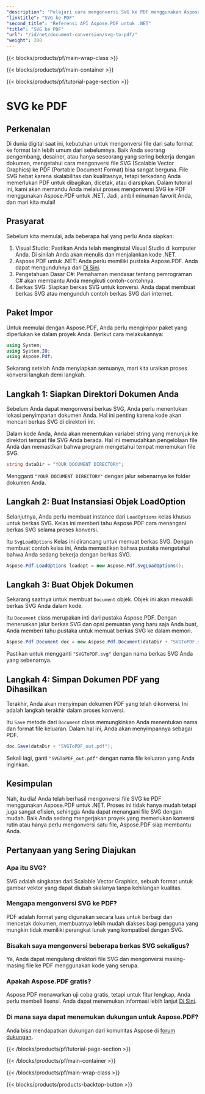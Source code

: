 ```yaml
---
"description": "Pelajari cara mengonversi SVG ke PDF menggunakan Aspose.PDF untuk .NET dalam tutorial langkah demi langkah ini. Sempurna untuk pengembang dan desainer."
"linktitle": "SVG ke PDF"
"second_title": "Referensi API Aspose.PDF untuk .NET"
"title": "SVG ke PDF"
"url": "/id/net/document-conversion/svg-to-pdf/"
"weight": 280
---
```


{{< blocks/products/pf/main-wrap-class >}}

{{< blocks/products/pf/main-container >}}

{{< blocks/products/pf/tutorial-page-section >}}

# SVG ke PDF

## Perkenalan

Di dunia digital saat ini, kebutuhan untuk mengonversi file dari satu format ke format lain lebih umum dari sebelumnya. Baik Anda seorang pengembang, desainer, atau hanya seseorang yang sering bekerja dengan dokumen, mengetahui cara mengonversi file SVG (Scalable Vector Graphics) ke PDF (Portable Document Format) bisa sangat berguna. File SVG hebat karena skalabilitas dan kualitasnya, tetapi terkadang Anda memerlukan PDF untuk dibagikan, dicetak, atau diarsipkan. Dalam tutorial ini, kami akan memandu Anda melalui proses mengonversi SVG ke PDF menggunakan Aspose.PDF untuk .NET. Jadi, ambil minuman favorit Anda, dan mari kita mulai!

## Prasyarat

Sebelum kita memulai, ada beberapa hal yang perlu Anda siapkan:

1. Visual Studio: Pastikan Anda telah menginstal Visual Studio di komputer Anda. Di sinilah Anda akan menulis dan menjalankan kode .NET.
2. Aspose.PDF untuk .NET: Anda perlu memiliki pustaka Aspose.PDF. Anda dapat mengunduhnya dari [Di Sini](https://releases.aspose.com/pdf/net/).
3. Pengetahuan Dasar C#: Pemahaman mendasar tentang pemrograman C# akan membantu Anda mengikuti contoh-contohnya.
4. Berkas SVG: Siapkan berkas SVG untuk konversi. Anda dapat membuat berkas SVG atau mengunduh contoh berkas SVG dari internet.

## Paket Impor

Untuk memulai dengan Aspose.PDF, Anda perlu mengimpor paket yang diperlukan ke dalam proyek Anda. Berikut cara melakukannya:

```csharp
using System;
using System.IO;
using Aspose.Pdf;
```
Sekarang setelah Anda menyiapkan semuanya, mari kita uraikan proses konversi langkah demi langkah.

## Langkah 1: Siapkan Direktori Dokumen Anda

Sebelum Anda dapat mengonversi berkas SVG, Anda perlu menentukan lokasi penyimpanan dokumen Anda. Hal ini penting karena kode akan mencari berkas SVG di direktori ini.

Dalam kode Anda, Anda akan menentukan variabel string yang menunjuk ke direktori tempat file SVG Anda berada. Hal ini memudahkan pengelolaan file Anda dan memastikan bahwa program mengetahui tempat menemukan file SVG.

```csharp
string dataDir = "YOUR DOCUMENT DIRECTORY";
```

Mengganti `"YOUR DOCUMENT DIRECTORY"` dengan jalur sebenarnya ke folder dokumen Anda.

## Langkah 2: Buat Instansiasi Objek LoadOption

Selanjutnya, Anda perlu membuat instance dari `LoadOptions` kelas khusus untuk berkas SVG. Kelas ini memberi tahu Aspose.PDF cara menangani berkas SVG selama proses konversi.

Itu `SvgLoadOptions` Kelas ini dirancang untuk memuat berkas SVG. Dengan membuat contoh kelas ini, Anda memastikan bahwa pustaka mengetahui bahwa Anda sedang bekerja dengan berkas SVG.

```csharp
Aspose.Pdf.LoadOptions loadopt = new Aspose.Pdf.SvgLoadOptions();
```

## Langkah 3: Buat Objek Dokumen

Sekarang saatnya untuk membuat `Document` objek. Objek ini akan mewakili berkas SVG Anda dalam kode.

Itu `Document` class merupakan inti dari pustaka Aspose.PDF. Dengan meneruskan jalur berkas SVG dan opsi pemuatan yang baru saja Anda buat, Anda memberi tahu pustaka untuk memuat berkas SVG ke dalam memori.

```csharp
Aspose.Pdf.Document doc = new Aspose.Pdf.Document(dataDir + "SVGToPDF.svg", loadopt);
```

Pastikan untuk mengganti `"SVGToPDF.svg"` dengan nama berkas SVG Anda yang sebenarnya.

## Langkah 4: Simpan Dokumen PDF yang Dihasilkan

Terakhir, Anda akan menyimpan dokumen PDF yang telah dikonversi. Ini adalah langkah terakhir dalam proses konversi.

Itu `Save` metode dari `Document` class memungkinkan Anda menentukan nama dan format file keluaran. Dalam hal ini, Anda akan menyimpannya sebagai PDF.

```csharp
doc.Save(dataDir + "SVGToPDF_out.pdf");
```

Sekali lagi, ganti `"SVGToPDF_out.pdf"` dengan nama file keluaran yang Anda inginkan.

## Kesimpulan

Nah, itu dia! Anda telah berhasil mengonversi file SVG ke PDF menggunakan Aspose.PDF untuk .NET. Proses ini tidak hanya mudah tetapi juga sangat efisien, sehingga Anda dapat menangani file SVG dengan mudah. Baik Anda sedang mengerjakan proyek yang memerlukan konversi rutin atau hanya perlu mengonversi satu file, Aspose.PDF siap membantu Anda.

## Pertanyaan yang Sering Diajukan

### Apa itu SVG?
SVG adalah singkatan dari Scalable Vector Graphics, sebuah format untuk gambar vektor yang dapat diubah skalanya tanpa kehilangan kualitas.

### Mengapa mengonversi SVG ke PDF?
PDF adalah format yang digunakan secara luas untuk berbagi dan mencetak dokumen, membuatnya lebih mudah diakses bagi pengguna yang mungkin tidak memiliki perangkat lunak yang kompatibel dengan SVG.

### Bisakah saya mengonversi beberapa berkas SVG sekaligus?
Ya, Anda dapat mengulang direktori file SVG dan mengonversi masing-masing file ke PDF menggunakan kode yang serupa.

### Apakah Aspose.PDF gratis?
Aspose.PDF menawarkan uji coba gratis, tetapi untuk fitur lengkap, Anda perlu membeli lisensi. Anda dapat menemukan informasi lebih lanjut [Di Sini](https://purchase.aspose.com/buy).

### Di mana saya dapat menemukan dukungan untuk Aspose.PDF?
Anda bisa mendapatkan dukungan dari komunitas Aspose di [forum dukungan](https://forum.aspose.com/c/pdf/10).

{{< /blocks/products/pf/tutorial-page-section >}}

{{< /blocks/products/pf/main-container >}}

{{< /blocks/products/pf/main-wrap-class >}}

{{< blocks/products/products-backtop-button >}}